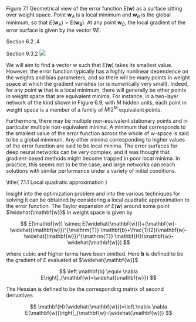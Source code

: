 Figure 7.1 Geometrical view of the error function $E(\mathbf{w})$ as a surface sitting over weight space. Point $\mathbf{w}_{A}$ is a local minimum and $\mathbf{w}_{B}$ is the global minimum, so that $E\left(\mathbf{w}_{\mathrm{A}}\right)>E\left(\mathbf{w}_{\mathrm{B}}\right)$. At any point $\mathbf{w}_{C}$, the local gradient of the error surface is given by the vector $\nabla E$.

Section 6.2 .4

Section 9.3.2
![](https://cdn.mathpix.com/cropped/2024_05_26_dddc48d8074bed13f43bg-1.jpg?height=548&width=536&top_left_y=214&top_left_x=1104)

We will aim to find a vector w such that $E(\mathbf{w})$ takes its smallest value. However, the error function typically has a highly nonlinear dependence on the weights and bias parameters, and so there will be many points in weight space at which the gradient vanishes (or is numerically very small). Indeed, for any point $\mathbf{w}$ that is a local minimum, there will generally be other points in weight space that are equivalent minima. For instance, in a two-layer network of the kind shown in Figure 6.9, with $M$ hidden units, each point in weight space is a member of a family of $M!2^{M}$ equivalent points.

Furthermore, there may be multiple non-equivalent stationary points and in particular multiple non-equivalent minima. A minimum that corresponds to the smallest value of the error function across the whole of $\mathrm{w}$-space is said to be a global minimum. Any other minima corresponding to higher values of the error function are said to be local minima. The error surfaces for deep neural networks can be very complex, and it was thought that gradient-based methods might become trapped in poor local minima. In practice, this seems not to be the case, and large networks can reach solutions with similar performance under a variety of initial conditions.

\title{
7.1.1 Local quadratic approximation
}

Insight into the optimization problem and into the various techniques for solving it can be obtained by considering a local quadratic approximation to the error function. The Taylor expansion of $E(\mathbf{w})$ around some point $\widehat{\mathbf{w}}$ in weight space is given by

$$
E(\mathbf{w}) \simeq E(\widehat{\mathbf{w}})+(\mathbf{w}-\widehat{\mathbf{w}})^{\mathrm{T}} \mathbf{b}+\frac{1}{2}(\mathbf{w}-\widehat{\mathbf{w}})^{\mathrm{T}} \mathbf{H}(\mathbf{w}-\widehat{\mathbf{w}})
$$

where cubic and higher terms have been omitted. Here $\mathbf{b}$ is defined to be the gradient of $E$ evaluated at $\widehat{\mathbf{w}}$

$$
\left.\mathbf{b} \equiv \nabla E\right|_{\mathbf{w}=\widehat{\mathbf{w}}}
$$

The Hessian is defined to be the corresponding matrix of second derivatives

$$
\mathbf{H}(\widehat{\mathbf{w}})=\left.\nabla \nabla E(\mathbf{w})\right|_{\mathbf{w}=\widehat{\mathbf{w}}}
$$